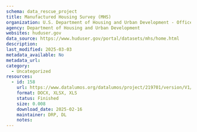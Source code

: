 ```yaml
---
schema: data_rescue_project 
title: Manufactured Housing Survey (MHS)
organization: U.S. Department of Housing and Urban Development - Office of Policy Development and Research
agency: Department of Housing and Urban Development
websites: huduser.gov
data_source: https://www.huduser.gov/portal/datasets/mhs/home.html
description: 
last_modified: 2025-03-03
metadata_available: No
metadata_url: 
category:
  - Uncategorized
resources:
  - id: 158
    url: https://www.datalumos.org/datalumos/project/219701/version/V1/view
    format: DOCX, XLSX, XLS
    status: Finished
    size: 0.008
    download_date: 2025-02-16
    maintainer: DRP, DL
    notes: 
---
```

